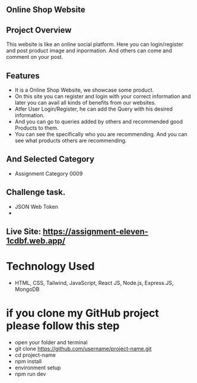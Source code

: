 ## Online Shop Website

## Project Overview
This website is like an online social platform. Here you can login/register and post product image and inpormation. And others can come and comment on your post.

## Features
- It is a Online Shop Website, we showcase some product. 
- On this site you can register and login with your correct information and later you can avail all kinds of benefits from our websites.
- Atfer User Login/Register, he can add the Query with his desired information.
- And you can go to queries added by others and recommended good Products to them.
- You can see the specifically who you are recommending. And you can see what products others are recommending.

## And Selected Category
- Assignment Category 0009


## Challenge task.
- JSON Web Token
- 


## Live Site: https://assignment-eleven-1cdbf.web.app/

# Technology Used
- HTML, CSS, Tailwind, JavaScript, React JS, Node.js, Express.JS, MongoDB

# if you clone my GitHub project please follow this step
- open your folder and terminal
- git clone https://github.com/username/project-name.git
- cd project-name
- npm install
- environment setup
- npm run dev
